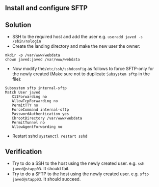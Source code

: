 
## Install and configure SFTP
## Solution
* SSH to the required host and add the user e.g. `useradd javed -s /sbin/nologin` 
* Create the landing directory and make the new user the owner:
```
mkdir -p /var/www/webdata
chown javed:javed /var/www/webdata 
```
* Now modify the`/etc/ssh/sshdconfig` as follows to force SFTP-only for the newly created (Make sure not to duplicate `Subsystem sftp` in the file):
 ```
 Subsystem sftp internal-sftp 
 Match User javed 
    X11Forwarding no 
    AllowTcpForwarding no 
    PermitTTY no 
    ForceCommand internal-sftp 
    PasswordAuthentication yes 
    ChrootDirectory /var/www/webdata 
    PermitTunnel no 
    AllowAgentForwarding no 
 ```
* Restart sshd `systemctl restart sshd`
 
## Verification
* Try to do a SSH to the host using the newly created user. e.g. `ssh javed@stapp03`. It should fail.
* Try to do a SFTP to the host using the newly created user. e.g. `sftp javed@stapp03`. It should succeed.